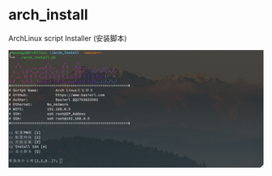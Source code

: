 # arch_install
ArchLinux script Installer (安装脚本)

![Image text](https://raw.githubusercontent.com/BaSierL/arch_install/master/screenshot1.png)
